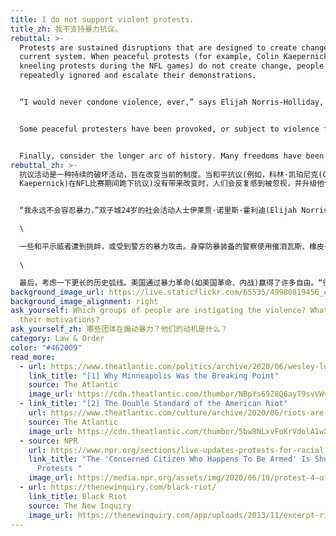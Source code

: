 ```yaml
---
title: I do not support violent protests.
title_zh: 我不支持暴力抗议。
rebuttal: >-
  Protests are sustained disruptions that are designed to create change in the
  current system. When peaceful protests (for example, Colin Kaepernick's
  kneeling protests during the NFL games) do not create change, people feel
  repeatedly ignored and escalate their demonstrations.


  “I would never condone violence, ever,” says Elijah Norris-Holliday, a 24-year-old activist in the Twin Cities who has been organizing peaceful daytime protests and who was so distraught after seeing the video of Floyd’s death that he didn’t sleep for days. “But sometimes, when people feel like their voices are being ignored over and over and over, violence is the only other answer.” \[1]


  Some peaceful protesters have been provoked, or subject to violence from the police. Police in riot gear are using tear gas, rubber bullets, and other tactics to intentionally incite chaos. Counter-protesters also appear at peaceful protests, armed, for similar reasons.


  Finally, consider the longer arc of history. Many freedoms have been won in America through violent revolutions (e.g. American Revolution, Civil War). "Many people are asking if violence is a valid means of producing social change. The hard and historical answer is yes."\[2] Consider that the best way to keep protests from turning violent is to listen to peaceful protests and seriously consider making changes to address the issues being raised.
rebuttal_zh: >-
  抗议活动是一种持续的破坏活动，旨在改变当前的制度。当和平抗议(例如，科林·凯珀尼克(Colin
  Kaepernick)在NFL比赛期间跪下抗议)没有带来改变时，人们会反复感到被忽视，并升级他们的示威活动。


  “我永远不会容忍暴力，”双子城24岁的社会活动人士伊莱贾·诺里斯-霍利迪(Elijah Norris-Holliday)说。他一直在组织和平的日间抗议活动，在看到弗洛伊德死亡的视频后，他心烦意乱，好几天没有睡觉。“但有时，当人们感觉自己的声音一次又一次地被忽视时，暴力会成为唯一的另一个答案。”\[1]\

  \

  一些和平示威者遭到挑衅，或受到警方的暴力攻击。身穿防暴装备的警察使用催泪瓦斯、橡皮子弹和其他战术故意煽动混乱。出于类似的原因，反抗议者也会出现在和平抗议活动中，并手持武器。\

  \

  最后，考虑一下更长的历史弧线。美国通过暴力革命(如美国革命、内战)赢得了许多自由。“很多人都在问，暴力是否是产生社会变革的有效手段。历史给出了肯定的硬核答案。” \[2] 阻止抗议转为暴力的最佳方法是聆听和平抗议，并认真考虑进行改变以解决所提出的问题。
background_image_url: https://live.staticflickr.com/65535/49980819456_e605ce8aff_b.jpg
background_image_alignment: right
ask_yourself: Which groups of people are instigating the violence? What are
  their motivations?
ask_yourself_zh: 哪些团体在煽动暴力？他们的动机是什么？
category: Law & Order
color: "#462009"
read_more:
  - url: https://www.theatlantic.com/politics/archive/2020/06/wesley-lowery-george-floyd-minneapolis-black-lives/612391/
    link_title: "[1] Why Minneapolis Was the Breaking Point"
    source: The Atlantic
    image_url: https://cdn.theatlantic.com/thumbor/NBpYs69Z8Q6ayT9svVWvZ9v6Oy8=/1920x1440/media/img/2020/06/10/smJoshua_Rashaad_McFadden_GeorgeFloyd_Miski_Noor60/original.jpg
  - link_title: "[2] The Double Standard of the American Riot"
    url: https://www.theatlantic.com/culture/archive/2020/06/riots-are-american-way-george-floyd-protests/612466/
    source: The Atlantic
    image_url: https://cdn.theatlantic.com/thumbor/5bw8NLxvFoKrVdolA1wXSudupZ4=/1344x1344/media/img/posts/2020/06/81196C49_B909_438C_A042_0360EE63F7C2_2/original.jpg
  - source: NPR
    url: https://www.npr.org/sections/live-updates-protests-for-racial-justice/2020/06/10/873751544/the-concerned-citizen-who-happens-to-be-armed-is-showing-up-at-protests
    link_title: "The 'Concerned Citizen Who Happens To Be Armed' Is Showing Up At
      Protests "
    image_url: https://media.npr.org/assets/img/2020/06/10/protest-4-of-12--f5db5e0aed031264ff69e186d59bba5ed84e86c4-s1600-c85.jpg
  - url: https://thenewinquiry.com/black-riot/
    link_title: Black Riot
    source: The New Inquiry
    image_url: https://thenewinquiry.com/app/uploads/2013/11/excerpt-riot-2003-1.jpg
---
```

